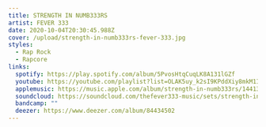 ```yaml
---
title: STRENGTH IN NUMB333RS
artist: FEVER 333
date: 2020-10-04T20:30:45.988Z
cover: /upload/strength-in-numb333rs-fever-333.jpg
styles:
  - Rap Rock
  - Rapcore
links:
  spotify: https://play.spotify.com/album/5PvosHtqCuqLK8A131lGZf
  youtube: https://youtube.com/playlist?list=OLAK5uy_k2sI9KPddXiy8mkM1I0IHdKCKzmMPBoAc
  applemusic: https://music.apple.com/album/strength-in-numb333rs/1441326645
  soundcloud: https://soundcloud.com/thefever333-music/sets/strength-in-numb333rs
  bandcamp: ""
  deezer: https://www.deezer.com/album/84434502
---
```

